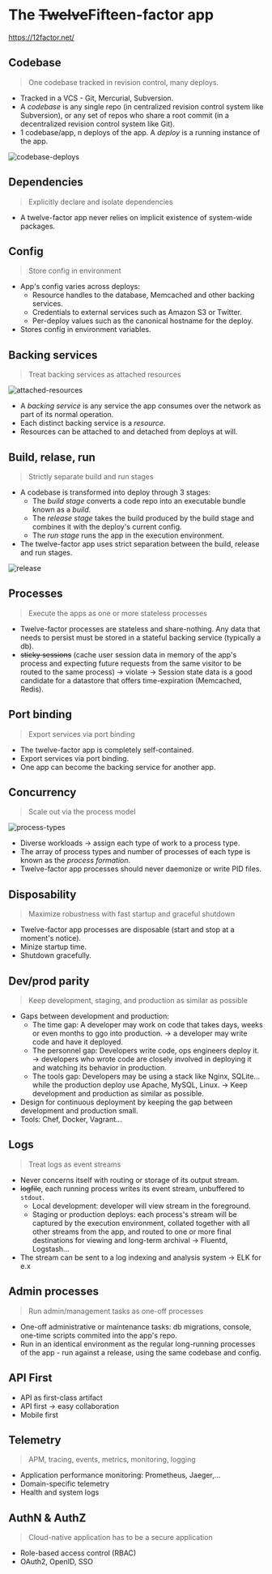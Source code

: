 # The ~~Twelve~~Fifteen-factor app

<https://12factor.net/>

## Codebase

> One codebase tracked in revision control, many deploys.

- Tracked in a VCS - Git, Mercurial, Subversion.
- A _codebase_ is any single repo (in centralized revision control system like Subversion), or any set of repos who share a root commit (in a decentralized revision control system like Git).
- 1 codebase/app, n deploys of the app. A _deploy_ is a running instance of the app.

![codebase-deploys](https://12factor.net/images/codebase-deploys.png)

## Dependencies

> Explicitly declare and isolate dependencies

- A twelve-factor app never relies on implicit existence of system-wide packages.

## Config

> Store config in environment

- App's config varies across deploys:
  - Resource handles to the database, Memcached and other backing services.
  - Credentials to external services such as Amazon S3 or Twitter.
  - Per-deploy values such as the canonical hostname for the deploy.
- Stores config in environment variables.

## Backing services

> Treat backing services as attached resources

![attached-resources](https://12factor.net/images/attached-resources.png)

- A _backing service_ is any service the app consumes over the network as part of its normal operation.
- Each distinct backing service is a _resource_.
- Resources can be attached to and detached from deploys at will.

## Build, relase, run

> Strictly separate build and run stages

- A codebase is transformed into deploy through 3 stages:
  - The _build stage_ converts a code repo into an executable bundle known as a _build_.
  - The _release stage_ takes the build produced by the build stage and combines it with the deploy's current config.
  - The _run stage_ runs the app in the execution environment.
- The twelve-factor app uses strict separation between the build, release and run stages.

![release](https://12factor.net/images/release.png)

## Processes

> Execute the apps as one or more stateless processes

- Twelve-factor processes are stateless and share-nothing. Any data that needs to persist must be stored in a stateful backing service (typically a db).
- ~~sticky sessions~~ (cache user session data in memory of the app's process and expecting future requests from the same visitor to be routed to the same process) -> violate -> Session state data is a good candidate for a datastore that offers time-expiration (Memcached, Redis).

## Port binding

> Export services via port binding

- The twelve-factor app is completely self-contained.
- Export services via port binding.
- One app can become the backing service for another app.

## Concurrency

> Scale out via the process model

![process-types](https://12factor.net/images/process-types.png)

- Diverse workloads -> assign each type of work to a process type.
- The array of process types and number of processes of each type is known as the _process formation_.
- Twelve-factor app processes should never daemonize or write PID files.

## Disposability

> Maximize robustness with fast startup and graceful shutdown

- Twelve-factor app processes are disposable (start and stop at a moment's notice).
- Minize startup time.
- Shutdown gracefully.

## Dev/prod parity

> Keep development, staging, and production as similar as possible

- Gaps between development and production:
  - The time gap: A developer may work on code that takes days, weeks or even months to ggo into production. -> a developer may write code and have it deployed.
  - The personnel gap: Developers write code, ops engineers deploy it. -> developers who wrote code are closely involved in deploying it and watching its behavior in production.
  - The tools gap: Developers may be using a stack like Nginx, SQLite... while the production deploy use Apache, MySQL, Linux. -> Keep development and production as similar as possible.
- Design for continuous deployment by keeping the gap between development and production small.
- Tools: Chef, Docker, Vagrant...

## Logs

> Treat logs as event streams

- Never concerns itself with routing or storage of its output stream.
- ~~logfile~~, each running process writes its event stream, unbuffered to `stdout`.
  - Local development: developer will view stream in the foreground.
  - Staging or production deploys: each process's stream will be captured by the execution environment, collated together with all other streams from the app, and routed to one or more final destinations for viewing and long-term archival -> Fluentd, Logstash...
- The stream can be sent to a log indexing and analysis system -> ELK for e.x

## Admin processes

> Run admin/management tasks as one-off processes

- One-off administrative or maintenance tasks: db migrations, console, one-time scripts commited into the app's repo.
- Run in an identical environment as the regular long-running processes of the app - run against a release, using the same codebase and config.

## API First

- API as first-class artifact
- API first -> easy collaboration
- Mobile first

## Telemetry

> APM, tracing, events, metrics, monitoring, logging

- Application performance monitoring: Prometheus, Jaeger,...
- Domain-specific telemetry
- Health and system logs

## AuthN & AuthZ

> Cloud-native application has to be a secure application

- Role-based access control (RBAC)
- OAuth2, OpenID, SSO
